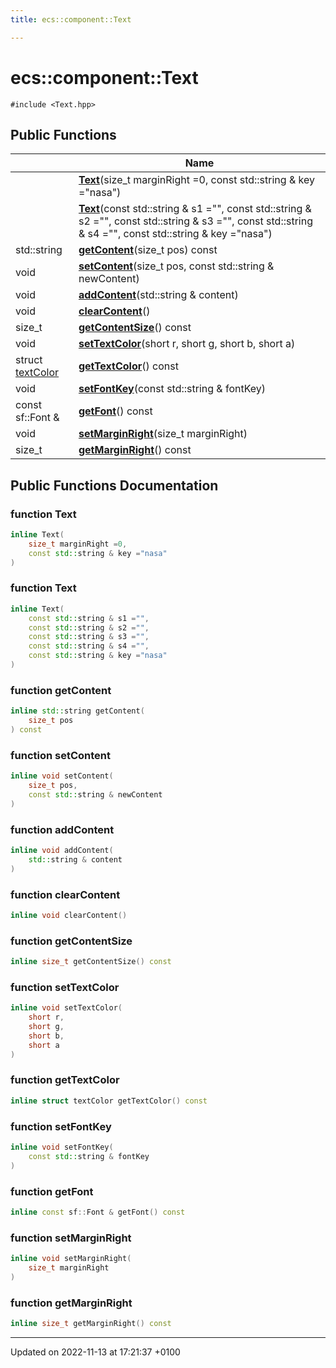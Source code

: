 ```yaml
---
title: ecs::component::Text

---
```


# ecs::component::Text






`#include <Text.hpp>`

## Public Functions

|                | Name           |
| -------------- | -------------- |
| | **[Text](Classes/structecs_1_1component_1_1_text.md#function-text)**(size_t marginRight =0, const std::string & key ="nasa") |
| | **[Text](Classes/structecs_1_1component_1_1_text.md#function-text)**(const std::string & s1 ="", const std::string & s2 ="", const std::string & s3 ="", const std::string & s4 ="", const std::string & key ="nasa") |
| std::string | **[getContent](Classes/structecs_1_1component_1_1_text.md#function-getcontent)**(size_t pos) const |
| void | **[setContent](Classes/structecs_1_1component_1_1_text.md#function-setcontent)**(size_t pos, const std::string & newContent) |
| void | **[addContent](Classes/structecs_1_1component_1_1_text.md#function-addcontent)**(std::string & content) |
| void | **[clearContent](Classes/structecs_1_1component_1_1_text.md#function-clearcontent)**() |
| size_t | **[getContentSize](Classes/structecs_1_1component_1_1_text.md#function-getcontentsize)**() const |
| void | **[setTextColor](Classes/structecs_1_1component_1_1_text.md#function-settextcolor)**(short r, short g, short b, short a) |
| struct [textColor](Classes/structecs_1_1component_1_1text_color.md) | **[getTextColor](Classes/structecs_1_1component_1_1_text.md#function-gettextcolor)**() const |
| void | **[setFontKey](Classes/structecs_1_1component_1_1_text.md#function-setfontkey)**(const std::string & fontKey) |
| const sf::Font & | **[getFont](Classes/structecs_1_1component_1_1_text.md#function-getfont)**() const |
| void | **[setMarginRight](Classes/structecs_1_1component_1_1_text.md#function-setmarginright)**(size_t marginRight) |
| size_t | **[getMarginRight](Classes/structecs_1_1component_1_1_text.md#function-getmarginright)**() const |

## Public Functions Documentation

### function Text

```cpp
inline Text(
    size_t marginRight =0,
    const std::string & key ="nasa"
)
```


### function Text

```cpp
inline Text(
    const std::string & s1 ="",
    const std::string & s2 ="",
    const std::string & s3 ="",
    const std::string & s4 ="",
    const std::string & key ="nasa"
)
```


### function getContent

```cpp
inline std::string getContent(
    size_t pos
) const
```


### function setContent

```cpp
inline void setContent(
    size_t pos,
    const std::string & newContent
)
```


### function addContent

```cpp
inline void addContent(
    std::string & content
)
```


### function clearContent

```cpp
inline void clearContent()
```


### function getContentSize

```cpp
inline size_t getContentSize() const
```


### function setTextColor

```cpp
inline void setTextColor(
    short r,
    short g,
    short b,
    short a
)
```


### function getTextColor

```cpp
inline struct textColor getTextColor() const
```


### function setFontKey

```cpp
inline void setFontKey(
    const std::string & fontKey
)
```


### function getFont

```cpp
inline const sf::Font & getFont() const
```


### function setMarginRight

```cpp
inline void setMarginRight(
    size_t marginRight
)
```


### function getMarginRight

```cpp
inline size_t getMarginRight() const
```


-------------------------------

Updated on 2022-11-13 at 17:21:37 +0100